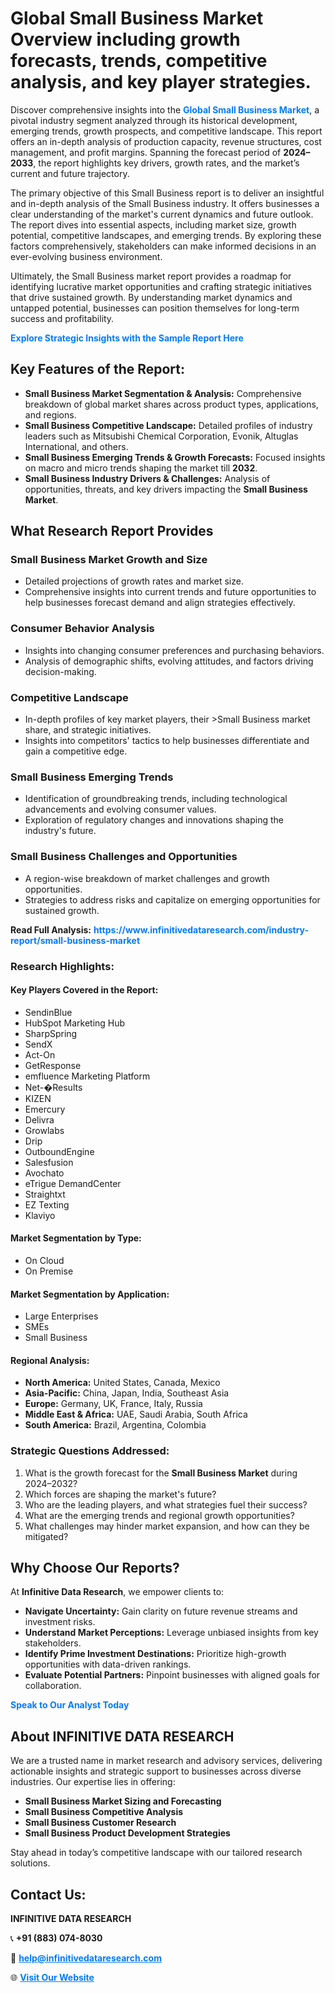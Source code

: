 <h1>Global Small Business Market Overview including growth forecasts, trends, competitive analysis, and key player strategies.</h1>
<p>
Discover comprehensive insights into the 
<a href="https://www.infinitivedataresearch.com/industry-report/small-business-market" rel="dofollow" style="color: #007BFF; text-decoration: none;"><strong>Global Small Business Market</strong></a>, a pivotal industry segment analyzed through its historical development, emerging trends, growth prospects, and competitive landscape. This report offers an in-depth analysis of production capacity, revenue structures, cost management, and profit margins. Spanning the forecast period of <strong>2024–2033</strong>, the report highlights key drivers, growth rates, and the market’s current and future trajectory.
</p>
<p>
The primary objective of this Small Business report is to deliver an insightful and in-depth analysis of the Small Business industry. It offers businesses a clear understanding of the market's current dynamics and future outlook. The report dives into essential aspects, including market size, growth potential, competitive landscapes, and emerging trends. By exploring these factors comprehensively, stakeholders can make informed decisions in an ever-evolving business environment.
</p>
<p>
Ultimately, the Small Business market report provides a roadmap for identifying lucrative market opportunities and crafting strategic initiatives that drive sustained growth. By understanding market dynamics and untapped potential, businesses can position themselves for long-term success and profitability.
</p>
<p>
<a href="https://www.infinitivedataresearch.com/request-sample/reportId=103632" style="color: #007BFF; text-decoration: none;"><strong>Explore Strategic Insights with the Sample Report Here</strong></a>
</p>

<h2>Key Features of the Report:</h2>
<ul>
<li><strong>Small Business Market Segmentation & Analysis:</strong> Comprehensive breakdown of global market shares across product types, applications, and regions.</li>
<li><strong>Small Business Competitive Landscape:</strong> Detailed profiles of industry leaders such as Mitsubishi Chemical Corporation, Evonik, Altuglas International, and others.</li>
<li><strong>Small Business Emerging Trends & Growth Forecasts:</strong> Focused insights on macro and micro trends shaping the market till <strong>2032</strong>.</li>
<li><strong>Small Business Industry Drivers & Challenges:</strong> Analysis of opportunities, threats, and key drivers impacting the <strong>Small Business Market</strong>.</li>
</ul>

<h2>What Research Report Provides</h2>
<h3>Small Business Market Growth and Size</h3>
<ul>
<li>Detailed projections of growth rates and market size.</li>
<li>Comprehensive insights into current trends and future opportunities to help businesses forecast demand and align strategies effectively.</li>
</ul>

<h3>Consumer Behavior Analysis</h3>
<ul>
<li>Insights into changing consumer preferences and purchasing behaviors.</li>
<li>Analysis of demographic shifts, evolving attitudes, and factors driving decision-making.</li>
</ul>

<h3>Competitive Landscape</h3>
<ul>
<li>In-depth profiles of key market players, their >Small Business market share, and strategic initiatives.</li>
<li>Insights into competitors' tactics to help businesses differentiate and gain a competitive edge.</li>
</ul>

<h3>Small Business Emerging Trends</h3>
<ul>
<li>Identification of groundbreaking trends, including technological advancements and evolving consumer values.</li>
<li>Exploration of regulatory changes and innovations shaping the industry's future.</li>
</ul>

<h3>Small Business Challenges and Opportunities</h3>
<ul>
<li>A region-wise breakdown of market challenges and growth opportunities.</li>
<li>Strategies to address risks and capitalize on emerging opportunities for sustained growth.</li>
</ul>
<p><strong>Read Full Analysis:</strong> <a href="https://www.infinitivedataresearch.com/industry-report/small-business-market" rel="dofollow" style="color: #007BFF; text-decoration: none;"><strong>https://www.infinitivedataresearch.com/industry-report/small-business-market</strong></a></p>
<h3>Research Highlights:</h3>
<h4>Key Players Covered in the Report:</h4>
<ul><li>SendinBlue</li><li>HubSpot Marketing Hub</li><li>SharpSpring</li><li>SendX</li><li>Act-On</li><li>GetResponse</li><li>emfluence Marketing Platform</li><li>Net-�Results</li><li>KIZEN</li><li>Emercury</li><li>Delivra</li><li>Growlabs</li><li>Drip</li><li>OutboundEngine</li><li>Salesfusion</li><li>Avochato</li><li>eTrigue DemandCenter</li><li>Straightxt</li><li>EZ Texting</li><li>Klaviyo</li></ul>
<h4>Market Segmentation by Type:</h4>
<ul><li>On Cloud</li><li>On Premise</li></ul>
<h4>Market Segmentation by Application:</h4>
<ul><li>Large Enterprises</li><li>SMEs</li><li>Small Business</li></ul>

<h4>Regional Analysis:</h4>
<ul>
<li><strong>North America:</strong> United States, Canada, Mexico</li>
<li><strong>Asia-Pacific:</strong> China, Japan, India, Southeast Asia</li>
<li><strong>Europe:</strong> Germany, UK, France, Italy, Russia</li>
<li><strong>Middle East & Africa:</strong> UAE, Saudi Arabia, South Africa</li>
<li><strong>South America:</strong> Brazil, Argentina, Colombia</li>
</ul>

<h3>Strategic Questions Addressed:</h3>
<ol>
<li>What is the growth forecast for the <strong>Small Business Market</strong> during 2024–2032?</li>
<li>Which forces are shaping the market's future?</li>
<li>Who are the leading players, and what strategies fuel their success?</li>
<li>What are the emerging trends and regional growth opportunities?</li>
<li>What challenges may hinder market expansion, and how can they be mitigated?</li>
</ol>

<h2>Why Choose Our Reports?</h2>
<p>At <strong>Infinitive Data Research</strong>, we empower clients to:</p>
<ul>
<li><strong>Navigate Uncertainty:</strong> Gain clarity on future revenue streams and investment risks.</li>
<li><strong>Understand Market Perceptions:</strong> Leverage unbiased insights from key stakeholders.</li>
<li><strong>Identify Prime Investment Destinations:</strong> Prioritize high-growth opportunities with data-driven rankings.</li>
<li><strong>Evaluate Potential Partners:</strong> Pinpoint businesses with aligned goals for collaboration.</li>
</ul>
<p><a href="https://www.infinitivedataresearch.com/industry-report/small-business-market" rel="dofollow" style="color: #007BFF; text-decoration: none;"><strong>Speak to Our Analyst Today</strong></a></p>

<h2>About INFINITIVE DATA RESEARCH</h2>
<p>We are a trusted name in market research and advisory services, delivering actionable insights and strategic support to businesses across diverse industries. Our expertise lies in offering:</p>
<ul>
<li><strong>Small Business Market Sizing and Forecasting</strong></li>
<li><strong>Small Business Competitive Analysis</strong></li>
<li><strong>Small Business Customer Research</strong></li>
<li><strong>Small Business Product Development Strategies</strong></li>
</ul>
<p>Stay ahead in today’s competitive landscape with our tailored research solutions.</p>

<h2>Contact Us:</h2>
<p><strong>INFINITIVE DATA RESEARCH</strong></p>
<p>📞 <strong>+91 (883) 074-8030</strong></p>
<p>📧 <strong><a href="mailto:help@infinitivedataresearch.com" style="color: #007BFF;">help@infinitivedataresearch.com</a></strong></p>
<p>🌐 <strong><a href="https://www.infinitivedataresearch.com" rel="dofollow" style="color: #007BFF;">Visit Our Website</a></strong></p>